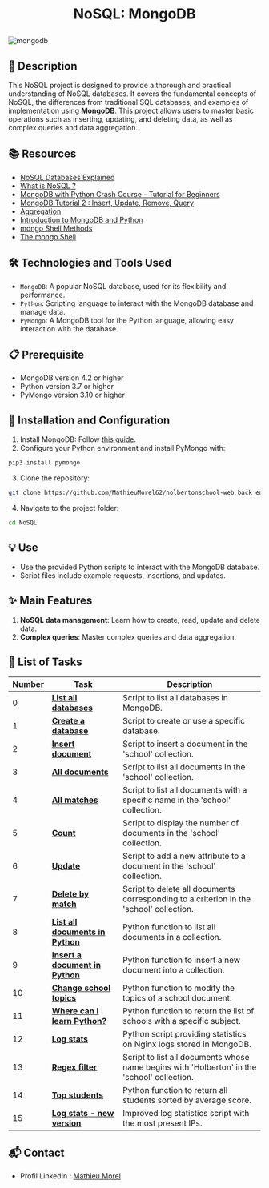 # <p align="center">NoSQL: MongoDB</p>

![mongodb](https://github.com/MathieuMorel62/holbertonschool-web_back_end/assets/113856302/540c2962-edbe-4838-b76d-2aebe9b8efe5)

## 📝 Description
This NoSQL project is designed to provide a thorough and practical understanding of NoSQL databases. It covers the fundamental concepts of NoSQL, the differences from traditional SQL databases, and examples of implementation using **MongoDB**. This project allows users to master basic operations such as inserting, updating, and deleting data, as well as complex queries and data aggregation.

## 📚 Resources
- [NoSQL Databases Explained](https://riak.com/resources/nosql-databases/)
- [What is NoSQL ?](https://www.youtube.com/watch?v=qUV2j3XBRHc)
- [MongoDB with Python Crash Course - Tutorial for Beginners](https://www.youtube.com/watch?v=E-1xI85Zog8)
- [MongoDB Tutorial 2 : Insert, Update, Remove, Query](https://www.youtube.com/watch?v=CB9G5Dvv-EE)
- [Aggregation](https://www.mongodb.com/docs/manual/aggregation/)
- [Introduction to MongoDB and Python](https://realpython.com/introduction-to-mongodb-and-python/)
- [mongo Shell Methods](https://www.mongodb.com/docs/manual/reference/method/)
- [The mongo Shell](https://www.mongodb.com/docs/mongodb-shell/)

## 🛠️ Technologies and Tools Used
- `MongoDB`: A popular NoSQL database, used for its flexibility and performance.
- `Python`: Scripting language to interact with the MongoDB database and manage data.
- `PyMongo`: A MongoDB tool for the Python language, allowing easy interaction with the database.

## 📋 Prerequisite
- MongoDB version 4.2 or higher
- Python version 3.7 or higher
- PyMongo version 3.10 or higher

## 🚀 Installation and Configuration

1. Install MongoDB: Follow [this guide](https://docs.mongodb.com/manual/installation/).
2. Configure your Python environment and install PyMongo with: 

```sh
pip3 install pymongo
```

3. Clone the repository: 

```sh
git clone https://github.com/MathieuMorel62/holbertonschool-web_back_end/
```

4. Navigate to the project folder: 

```sh
cd NoSQL
```

## 💡 Use
- Use the provided Python scripts to interact with the MongoDB database.
- Script files include example requests, insertions, and updates.

## ✨ Main Features
1. **NoSQL data management**: Learn how to create, read, update and delete data.
2. **Complex queries**: Master complex queries and data aggregation.

## 📝 List of Tasks

| Number | Task | Description |
| ------ | ---- | ----------- |
| 0 | [**List all databases**](https://github.com/MathieuMorel62/holbertonschool-web_back_end/blob/main/NoSQL/0-list_databases) | Script to list all databases in MongoDB. |
| 1 | [**Create a database**](https://github.com/MathieuMorel62/holbertonschool-web_back_end/blob/main/NoSQL/1-use_or_create_database) | Script to create or use a specific database. |
| 2 | [**Insert document**](https://github.com/MathieuMorel62/holbertonschool-web_back_end/blob/main/NoSQL/2-insert) | Script to insert a document in the 'school' collection. |
| 3 | [**All documents**](https://github.com/MathieuMorel62/holbertonschool-web_back_end/blob/main/NoSQL/3-all) | Script to list all documents in the 'school' collection. |
| 4 | [**All matches**](https://github.com/MathieuMorel62/holbertonschool-web_back_end/blob/main/NoSQL/4-match) | Script to list all documents with a specific name in the 'school' collection. |
| 5 | [**Count**](https://github.com/MathieuMorel62/holbertonschool-web_back_end/blob/main/NoSQL/5-count) | Script to display the number of documents in the 'school' collection. |
| 6 | [**Update**](https://github.com/MathieuMorel62/holbertonschool-web_back_end/blob/main/NoSQL/6-update) | Script to add a new attribute to a document in the 'school' collection. |
| 7 | [**Delete by match**](https://github.com/MathieuMorel62/holbertonschool-web_back_end/blob/main/NoSQL/7-delete) | Script to delete all documents corresponding to a criterion in the 'school' collection. |
| 8 | [**List all documents in Python**](https://github.com/MathieuMorel62/holbertonschool-web_back_end/blob/main/NoSQL/8-all.py) | Python function to list all documents in a collection. |
| 9 | [**Insert a document in Python**](https://github.com/MathieuMorel62/holbertonschool-web_back_end/blob/main/NoSQL/9-insert_school.py) | Python function to insert a new document into a collection. |
| 10 | [**Change school topics**](https://github.com/MathieuMorel62/holbertonschool-web_back_end/blob/main/NoSQL/10-update_topics.py) | Python function to modify the topics of a school document. |
| 11 | [**Where can I learn Python?**](https://github.com/MathieuMorel62/holbertonschool-web_back_end/blob/main/NoSQL/11-schools_by_topic.py) | Python function to return the list of schools with a specific subject. |
| 12 | [**Log stats**](https://github.com/MathieuMorel62/holbertonschool-web_back_end/blob/main/NoSQL/12-log_stats.py) | Python script providing statistics on Nginx logs stored in MongoDB. |
| 13 | [**Regex filter**](https://github.com/MathieuMorel62/holbertonschool-web_back_end/blob/main/NoSQL/100-find) | Script to list all documents whose name begins with 'Holberton' in the 'school' collection. |
| 14 | [**Top students**](https://github.com/MathieuMorel62/holbertonschool-web_back_end/blob/main/NoSQL/101-students.py) | Python function to return all students sorted by average score. |
| 15 | [**Log stats - new version**](https://github.com/MathieuMorel62/holbertonschool-web_back_end/blob/main/NoSQL/102-log_stats.py) | Improved log statistics script with the most present IPs. |


## 📬 Contact
- Profil LinkedIn : [Mathieu Morel](https://www.linkedin.com/in/mathieu-morel-9ab457261/)
